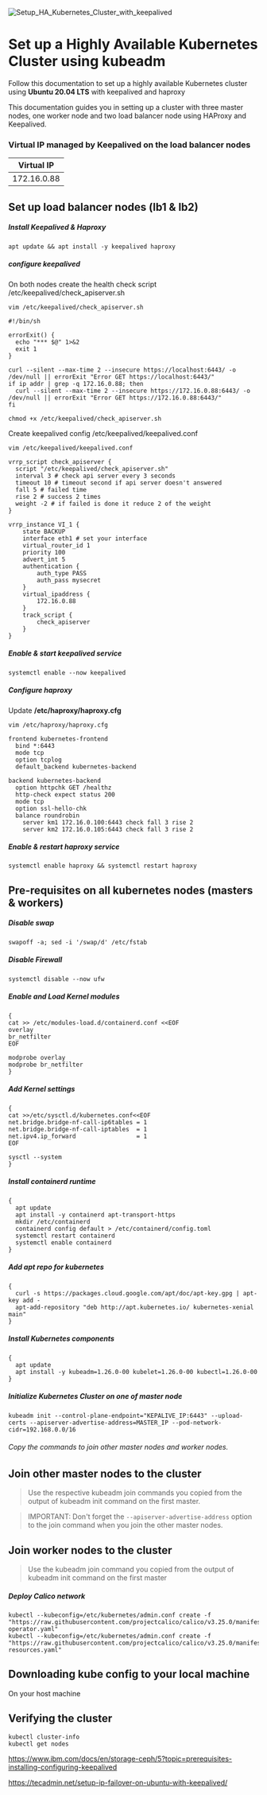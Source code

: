 ![Setup_HA_Kubernetes_Cluster_with_keepalived](/assets/Setup_HA_Kubernetes_Cluster_with_keepalived.png)

# Set up a Highly Available Kubernetes Cluster using kubeadm
Follow this documentation to set up a highly available Kubernetes cluster using __Ubuntu 20.04 LTS__ with keepalived and haproxy

This documentation guides you in setting up a cluster with three master nodes, one worker node and two load balancer node using HAProxy and Keepalived.

### Virtual IP managed by Keepalived on the load balancer nodes
|Virtual IP|
|----|
|172.16.0.88|


## Set up load balancer nodes (lb1 & lb2)
##### Install Keepalived & Haproxy
```
apt update && apt install -y keepalived haproxy
```
##### configure keepalived
On both nodes create the health check script /etc/keepalived/check_apiserver.sh
```
vim /etc/keepalived/check_apiserver.sh

#!/bin/sh

errorExit() {
  echo "*** $@" 1>&2
  exit 1
}

curl --silent --max-time 2 --insecure https://localhost:6443/ -o /dev/null || errorExit "Error GET https://localhost:6443/"
if ip addr | grep -q 172.16.0.88; then
  curl --silent --max-time 2 --insecure https://172.16.0.88:6443/ -o /dev/null || errorExit "Error GET https://172.16.0.88:6443/"
fi

chmod +x /etc/keepalived/check_apiserver.sh
```

Create keepalived config /etc/keepalived/keepalived.conf

```
vim /etc/keepalived/keepalived.conf

vrrp_script check_apiserver {
  script "/etc/keepalived/check_apiserver.sh"
  interval 3 # check api server every 3 seconds
  timeout 10 # timeout second if api server doesn't answered
  fall 5 # failed time
  rise 2 # success 2 times
  weight -2 # if failed is done it reduce 2 of the weight
}

vrrp_instance VI_1 {
    state BACKUP
    interface eth1 # set your interface
    virtual_router_id 1
    priority 100
    advert_int 5
    authentication {
        auth_type PASS
        auth_pass mysecret
    }
    virtual_ipaddress {
        172.16.0.88
    }
    track_script {
        check_apiserver
    }
}
```
##### Enable & start keepalived service
```
systemctl enable --now keepalived
```

##### Configure haproxy
Update **/etc/haproxy/haproxy.cfg**

```
vim /etc/haproxy/haproxy.cfg

frontend kubernetes-frontend
  bind *:6443
  mode tcp
  option tcplog
  default_backend kubernetes-backend

backend kubernetes-backend
  option httpchk GET /healthz
  http-check expect status 200
  mode tcp
  option ssl-hello-chk
  balance roundrobin
    server km1 172.16.0.100:6443 check fall 3 rise 2
    server km2 172.16.0.105:6443 check fall 3 rise 2

```
##### Enable & restart haproxy service
```
systemctl enable haproxy && systemctl restart haproxy
```
## Pre-requisites on all kubernetes nodes (masters & workers)
##### Disable swap
```
swapoff -a; sed -i '/swap/d' /etc/fstab
```
##### Disable Firewall
```
systemctl disable --now ufw
```
##### Enable and Load Kernel modules
```
{
cat >> /etc/modules-load.d/containerd.conf <<EOF
overlay
br_netfilter
EOF

modprobe overlay
modprobe br_netfilter
}
```
##### Add Kernel settings
```
{
cat >>/etc/sysctl.d/kubernetes.conf<<EOF
net.bridge.bridge-nf-call-ip6tables = 1
net.bridge.bridge-nf-call-iptables  = 1
net.ipv4.ip_forward                 = 1
EOF

sysctl --system
}
```
##### Install containerd runtime
```
{
  apt update
  apt install -y containerd apt-transport-https
  mkdir /etc/containerd
  containerd config default > /etc/containerd/config.toml
  systemctl restart containerd
  systemctl enable containerd
}
```
##### Add apt repo for kubernetes
```
{
  curl -s https://packages.cloud.google.com/apt/doc/apt-key.gpg | apt-key add -
  apt-add-repository "deb http://apt.kubernetes.io/ kubernetes-xenial main"
}
```
##### Install Kubernetes components
```
{
  apt update
  apt install -y kubeadm=1.26.0-00 kubelet=1.26.0-00 kubectl=1.26.0-00
}
```


##### Initialize Kubernetes Cluster on one of master node

```
kubeadm init --control-plane-endpoint="KEPALIVE_IP:6443" --upload-certs --apiserver-advertise-address=MASTER_IP --pod-network-cidr=192.168.0.0/16
```

###### Copy the commands to join other master nodes and worker nodes.

## Join other master nodes to the cluster
> Use the respective kubeadm join commands you copied from the output of kubeadm init command on the first master.

> IMPORTANT: Don't forget the `--apiserver-advertise-address` option to the join command when you join the other master nodes.

## Join worker nodes to the cluster
> Use the kubeadm join command you copied from the output of kubeadm init command on the first master

##### Deploy Calico network
```
kubectl --kubeconfig=/etc/kubernetes/admin.conf create -f "https://raw.githubusercontent.com/projectcalico/calico/v3.25.0/manifests/tigera-operator.yaml"
kubectl --kubeconfig=/etc/kubernetes/admin.conf create -f "https://raw.githubusercontent.com/projectcalico/calico/v3.25.0/manifests/custom-resources.yaml"
```



## Downloading kube config to your local machine
On your host machine

## Verifying the cluster


```
kubectl cluster-info
kubectl get nodes
```


https://www.ibm.com/docs/en/storage-ceph/5?topic=prerequisites-installing-configuring-keepalived

https://tecadmin.net/setup-ip-failover-on-ubuntu-with-keepalived/
